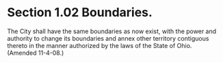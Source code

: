 Section 1.02 Boundaries.
========================

The City shall have the same boundaries as now exist, with the power and
authority to change its boundaries and annex other territory contiguous
thereto in the manner authorized by the laws of the State of Ohio.
(Amended 11-4-08.)

